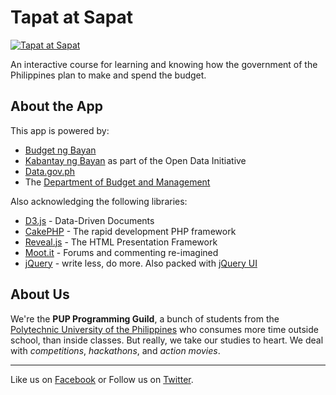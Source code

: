 Tapat at Sapat
==============

[![Tapat at Sapat](http://tapatatsapat.azurewebsites.net/img/tas-logo-main.png)](http://tapatatsapat.azurewebsites.net/)

An interactive course for learning and knowing how the government of the Philippines plan to make and spend the budget.

About the App
-------------

This app is powered by:
* [Budget ng Bayan](http://budgetngbayan.com/)
* [Kabantay ng Bayan](http://kabantayngbayan.ph) as part of the Open Data Initiative
* [Data.gov.ph](http://data.gov.ph)
* The [Department of Budget and Management](http://www.dbm.gov.ph)

Also acknowledging the following libraries:
* [D3.js](http://d3js.org) - Data-Driven Documents
* [CakePHP](http://www.cakephp.org) - The rapid development PHP framework
* [Reveal.js](http://lab.hakim.se/reveal-js) - The HTML Presentation Framework
* [Moot.it](https://moot.it) - Forums and commenting re-imagined
* [jQuery](http://jquery.com) - write less, do more. Also packed with [jQuery UI](http://jqueryui.com)

About Us
--------

We're the **PUP Programming Guild**, a bunch of students from the [Polytechnic University of the Philippines](http://www.pup.edu.ph) who consumes more time outside school, than inside classes. But really, we take our studies to heart. We deal with *competitions*, *hackathons*, and *action movies*.

---------------

Like us on [Facebook](https://www.facebook.com/PupProgrammingGuild) or Follow us on [Twitter](https://twitter.com/pup_progguild).
